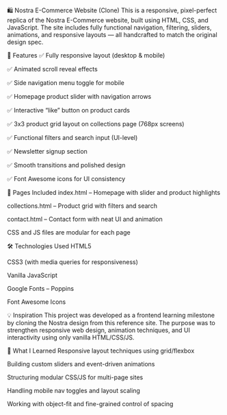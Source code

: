 🛍️ Nostra E-Commerce Website (Clone)
This is a responsive, pixel-perfect replica of the Nostra E-Commerce website, built using HTML, CSS, and JavaScript. The site includes fully functional navigation, filtering, sliders, animations, and responsive layouts — all handcrafted to match the original design spec.

🚀 Features
✅ Fully responsive layout (desktop & mobile)

✅ Animated scroll reveal effects

✅ Side navigation menu toggle for mobile

✅ Homepage product slider with navigation arrows

✅ Interactive “like” button on product cards

✅ 3x3 product grid layout on collections page (768px screens)

✅ Functional filters and search input (UI-level)

✅ Newsletter signup section

✅ Smooth transitions and polished design

✅ Font Awesome icons for UI consistency

📁 Pages Included
index.html – Homepage with slider and product highlights

collections.html – Product grid with filters and search

contact.html – Contact form with neat UI and animation

CSS and JS files are modular for each page

🛠️ Technologies Used
HTML5

CSS3 (with media queries for responsiveness)

Vanilla JavaScript

Google Fonts – Poppins

Font Awesome Icons

💡 Inspiration
This project was developed as a frontend learning milestone by cloning the Nostra design from this reference site. The purpose was to strengthen responsive web design, animation techniques, and UI interactivity using only vanilla HTML/CSS/JS.

🧠 What I Learned
Responsive layout techniques using grid/flexbox

Building custom sliders and event-driven animations

Structuring modular CSS/JS for multi-page sites

Handling mobile nav toggles and layout scaling

Working with object-fit and fine-grained control of spacing
